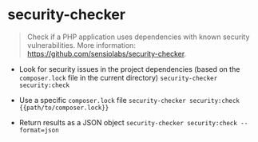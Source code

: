 # security-checker
> Check if a PHP application uses dependencies with known security vulnerabilities.
> More information: <https://github.com/sensiolabs/security-checker>.

- Look for security issues in the project dependencies (based on the `composer.lock` file in the current directory)
`security-checker security:check`

- Use a specific `composer.lock` file
`security-checker security:check {{path/to/composer.lock}}`

- Return results as a JSON object
`security-checker security:check --format=json`
